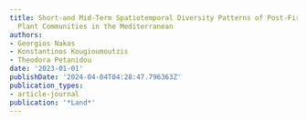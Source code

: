```yaml
---
title: Short-and Mid-Term Spatiotemporal Diversity Patterns of Post-Fire Insect-Pollinated
  Plant Communities in the Mediterranean
authors:
- Georgios Nakas
- Konstantinos Kougioumoutzis
- Theodora Petanidou
date: '2023-01-01'
publishDate: '2024-04-04T04:28:47.796363Z'
publication_types:
- article-journal
publication: '*Land*'
---
```

